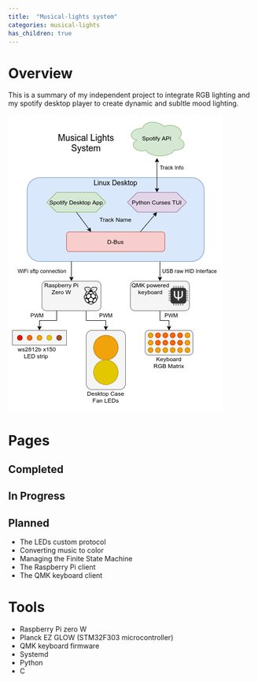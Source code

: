 ```yaml
---
title:  "Musical-lights system"
categories: musical-lights
has_children: true
---
```


# Overview

This is a summary of my independent project to integrate RGB lighting and my spotify desktop player to create dynamic and subltle mood lighting.

![Musical-lights-top-level](../media/Musical-lights-top-level.png)



# Pages
## Completed
## In Progress
## Planned
  * The LEDs custom protocol
  * Converting music to color
  * Managing the Finite State Machine
  * The Raspberry Pi client
  * The QMK keyboard client


# Tools
  * Raspberry Pi zero W
  * Planck EZ GLOW (STM32F303 microcontroller)
  * QMK keyboard firmware
  * Systemd
  * Python
  * C
